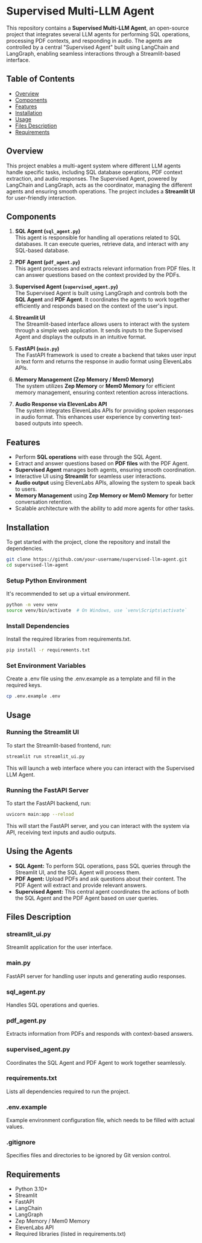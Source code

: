 # Supervised Multi-LLM Agent

This repository contains a **Supervised Multi-LLM Agent**, an open-source project that integrates several LLM agents for performing SQL operations, processing PDF contexts, and responding in audio. The agents are controlled by a central "Supervised Agent" built using LangChain and LangGraph, enabling seamless interactions through a Streamlit-based interface.

## Table of Contents

- [Overview](#overview)
- [Components](#components)
- [Features](#features)
- [Installation](#installation)
- [Usage](#usage)
- [Files Description](#files-description)
- [Requirements](#requirements)

## Overview

This project enables a multi-agent system where different LLM agents handle specific tasks, including SQL database operations, PDF context extraction, and audio responses. The Supervised Agent, powered by LangChain and LangGraph, acts as the coordinator, managing the different agents and ensuring smooth operations. The project includes a **Streamlit UI** for user-friendly interaction.

## Components

1. **SQL Agent (`sql_agent.py`)**  
   This agent is responsible for handling all operations related to SQL databases. It can execute queries, retrieve data, and interact with any SQL-based database.

2. **PDF Agent (`pdf_agent.py`)**  
   This agent processes and extracts relevant information from PDF files. It can answer questions based on the context provided by the PDFs.

3. **Supervised Agent (`supervised_agent.py`)**  
   The Supervised Agent is built using LangGraph and controls both the **SQL Agent** and **PDF Agent**. It coordinates the agents to work together efficiently and responds based on the context of the user's input.

4. **Streamlit UI**  
   The Streamlit-based interface allows users to interact with the system through a simple web application. It sends inputs to the Supervised Agent and displays the outputs in an intuitive format.

5. **FastAPI (`main.py`)**  
   The FastAPI framework is used to create a backend that takes user input in text form and returns the response in audio format using ElevenLabs APIs.

6. **Memory Management (Zep Memory / Mem0 Memory)**  
   The system utilizes **Zep Memory** or **Mem0 Memory** for efficient memory management, ensuring context retention across interactions.

7. **Audio Response via ElevenLabs API**  
   The system integrates ElevenLabs APIs for providing spoken responses in audio format. This enhances user experience by converting text-based outputs into speech.

## Features

- Perform **SQL operations** with ease through the SQL Agent.
- Extract and answer questions based on **PDF files** with the PDF Agent.
- **Supervised Agent** manages both agents, ensuring smooth coordination.
- Interactive UI using **Streamlit** for seamless user interactions.
- **Audio output** using ElevenLabs APIs, allowing the system to speak back to users.
- **Memory Management** using **Zep Memory or Mem0 Memory** for better conversation retention.
- Scalable architecture with the ability to add more agents for other tasks.

## Installation

To get started with the project, clone the repository and install the dependencies.

```bash
git clone https://github.com/your-username/supervised-llm-agent.git
cd supervised-llm-agent
```

### Setup Python Environment
It's recommended to set up a virtual environment.

```bash
python -m venv venv
source venv/bin/activate  # On Windows, use `venv\Scripts\activate`
```

### Install Dependencies
Install the required libraries from requirements.txt.

```bash
pip install -r requirements.txt
```

### Set Environment Variables
Create a .env file using the .env.example as a template and fill in the required keys.

```bash
cp .env.example .env
```

## Usage

### Running the Streamlit UI
To start the Streamlit-based frontend, run:

```bash
streamlit run streamlit_ui.py
```

This will launch a web interface where you can interact with the Supervised LLM Agent.

### Running the FastAPI Server
To start the FastAPI backend, run:

```bash
uvicorn main:app --reload
```

This will start the FastAPI server, and you can interact with the system via API, receiving text inputs and audio outputs.

## Using the Agents

- **SQL Agent:** To perform SQL operations, pass SQL queries through the Streamlit UI, and the SQL Agent will process them.
- **PDF Agent:** Upload PDFs and ask questions about their content. The PDF Agent will extract and provide relevant answers.
- **Supervised Agent:** This central agent coordinates the actions of both the SQL Agent and the PDF Agent based on user queries.

## Files Description

### streamlit_ui.py
Streamlit application for the user interface.

### main.py
FastAPI server for handling user inputs and generating audio responses.

### sql_agent.py
Handles SQL operations and queries.

### pdf_agent.py
Extracts information from PDFs and responds with context-based answers.

### supervised_agent.py
Coordinates the SQL Agent and PDF Agent to work together seamlessly.

### requirements.txt
Lists all dependencies required to run the project.

### .env.example
Example environment configuration file, which needs to be filled with actual values.

### .gitignore
Specifies files and directories to be ignored by Git version control.

## Requirements

- Python 3.10+
- Streamlit
- FastAPI
- LangChain
- LangGraph
- Zep Memory / Mem0 Memory
- ElevenLabs API
- Required libraries (listed in requirements.txt)
